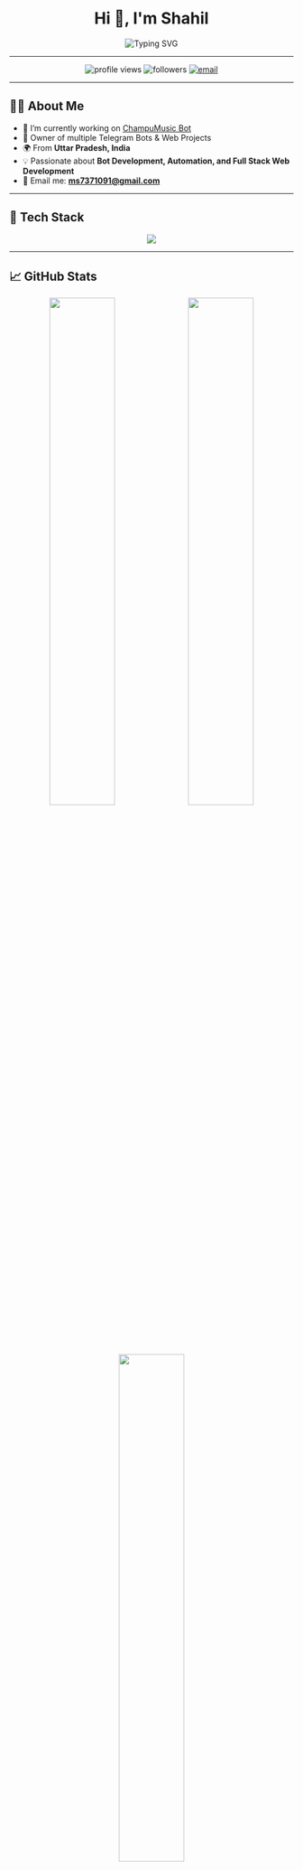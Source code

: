 <h1 align="center">Hi 👋, I'm Shahil</h1>

<p align="center">
  <img src="https://readme-typing-svg.herokuapp.com?font=Fira+Code&weight=600&size=24&pause=1000&color=00FFD9&center=true&vCenter=true&width=900&lines=🚀+Frontend+%2F+Bot+Developer+from+India;🤖+Telegram+Bot+%26+AI+Automation+Expert;💻+Building+Powerful+Web+%26+Scripted+Solutions;🔥+Open+Source+Contributor;🛠+Always+Learning+and+Innovating" alt="Typing SVG" />
</p>

---

<p align="center">
  <img src="https://komarev.com/ghpvc/?username=Shahilali5&label=Profile%20views&color=0e75b6&style=flat-square" alt="profile views" />
  <img src="https://img.shields.io/github/followers/Shahilali5?label=Followers&style=flat-square&color=blue" alt="followers" />
  <a href="mailto:ms7371091@gmail.com"><img src="https://img.shields.io/badge/Gmail-D14836?style=flat-square&logo=gmail&logoColor=white" alt="email" /></a>
</p>

---

## 👨‍💻 About Me

- 🔭 I’m currently working on [ChampuMusic Bot](https://github.com/Shahilali5/ChampuMusic)
- 💼 Owner of multiple Telegram Bots & Web Projects
- 🌍 From **Uttar Pradesh, India**
- 💡 Passionate about **Bot Development, Automation, and Full Stack Web Development**
- 💌 Email me: **ms7371091@gmail.com**

---

## 🚀 Tech Stack

<p align="center">
  <img src="https://skillicons.dev/icons?i=python,php,js,java,html,css,nodejs,express,react,mongodb,mysql,linux" />
</p>

---

## 📈 GitHub Stats

<p align="center">
  <img src="https://github-readme-stats.vercel.app/api?username=Shahilali5&show_icons=true&theme=radical&include_all_commits=true&hide_border=true" width="48%" />
  <img src="https://github-readme-streak-stats.herokuapp.com/?user=Shahilali5&theme=radical&hide_border=true" width="48%" />
  <img src="https://github-readme-stats.vercel.app/api/top-langs/?username=Shahilali5&layout=compact&theme=radical&hide_border=true" width="48%" />
</p>

---

## 🏆 GitHub Achievements & Contributions

<p align="center">
  <img src="https://github-contributor-stats.vercel.app/api?username=Shahilali5&limit=5&theme=radical&combine_all_yearly_contributions=true" width="90%" />
</p>

<p align="center">
  <img src="https://img.shields.io/github/stars/Shahilali5?style=for-the-badge&color=FFD700&logo=github&label=Total%20Stars" alt="GitHub Stars" />
</p>

---

## 🌐 Connect With Me

<p align="center">
  <a href="https://t.me/Shahil444"><img src="https://img.shields.io/badge/Telegram-2CA5E0?style=for-the-badge&logo=telegram&logoColor=white" /></a>
  <a href="https://instagram.com/codewithshahil"><img src="https://img.shields.io/badge/Instagram-E4405F?style=for-the-badge&logo=instagram&logoColor=white" /></a>
  <a href="mailto:ms7371091@gmail.com"><img src="https://img.shields.io/badge/Gmail-D14836?style=for-the-badge&logo=gmail&logoColor=white" /></a>
</p>

---

## 💎 Support Me

<p align="center">
  <b>Paytm UPI:</b> <code>paytmqr13f34lb8t2@paytm</code><br><br>
  <a href="https://buymeacoffee.com/shahilali5/e/367848">
    <img src="https://cdn.buymeacoffee.com/buttons/v2/default-yellow.png" height="50" width="210" alt="Buy Me A Coffee" />
  </a>
</p>

---

## 💬 Quote to Live By

<p align="center"><i>"Consistency beats intensity. Code daily, build boldly." 🚀</i></p>
